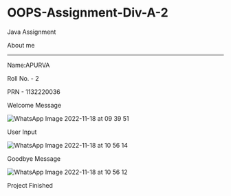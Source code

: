# OOPS-Assignment-Div-A-2

Java Assignment

About me

-------------------------------------------------------------------------

Name:APURVA

Roll No. - 2

PRN - 1132220036

Welcome Message

![WhatsApp Image 2022-11-18 at 09 39 51](https://user-images.githubusercontent.com/107414864/202624978-8e61a3d5-475e-4280-a1c2-0f718d7dd45f.jpg)






User Input

![WhatsApp Image 2022-11-18 at 10 56 14](https://user-images.githubusercontent.com/107414864/202627228-418f7277-6b17-40ef-a9fc-e202f33d268a.jpg)









Goodbye Message 

![WhatsApp Image 2022-11-18 at 10 56 12](https://user-images.githubusercontent.com/107414864/202627294-30ffe915-862f-4e5e-960a-12df0f220e7f.jpg)






 Project Finished


